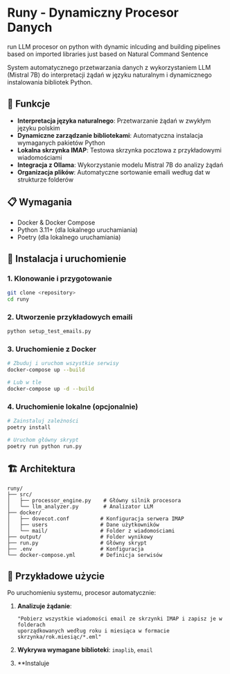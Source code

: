 # Runy - Dynamiczny Procesor Danych

run LLM procesor on python with dynamic inlcuding and building  pipelines based on imported libraries just based on Natural Command Sentence



System automatycznego przetwarzania danych z wykorzystaniem LLM (Mistral 7B) do interpretacji żądań w języku naturalnym i dynamicznego instalowania bibliotek Python.

## 🚀 Funkcje

- **Interpretacja języka naturalnego**: Przetwarzanie żądań w zwykłym języku polskim
- **Dynamiczne zarządzanie bibliotekami**: Automatyczna instalacja wymaganych pakietów Python
- **Lokalna skrzynka IMAP**: Testowa skrzynka pocztowa z przykładowymi wiadomościami  
- **Integracja z Ollama**: Wykorzystanie modelu Mistral 7B do analizy żądań
- **Organizacja plików**: Automatyczne sortowanie emaili według dat w strukturze folderów

## 📋 Wymagania

- Docker & Docker Compose
- Python 3.11+ (dla lokalnego uruchamiania)
- Poetry (dla lokalnego uruchamiania)

## 🔧 Instalacja i uruchomienie

### 1. Klonowanie i przygotowanie

```bash
git clone <repository>
cd runy
```

### 2. Utworzenie przykładowych emaili

```bash
python setup_test_emails.py
```

### 3. Uruchomienie z Docker

```bash
# Zbuduj i uruchom wszystkie serwisy
docker-compose up --build

# Lub w tle
docker-compose up -d --build
```

### 4. Uruchomienie lokalne (opcjonalnie)

```bash
# Zainstaluj zależności
poetry install

# Uruchom główny skrypt
poetry run python run.py
```

## 🏗️ Architektura

```
runy/
├── src/
│   ├── processor_engine.py    # Główny silnik procesora
│   └── llm_analyzer.py        # Analizator LLM
├── docker/
│   ├── dovecot.conf          # Konfiguracja serwera IMAP
│   ├── users                 # Dane użytkowników
│   └── mail/                 # Folder z wiadomościami
├── output/                   # Folder wynikowy
├── run.py                    # Główny skrypt
├── .env                      # Konfiguracja
└── docker-compose.yml        # Definicja serwisów
```

## 📧 Przykładowe użycie

Po uruchomieniu systemu, procesor automatycznie:

1. **Analizuje żądanie**: 
   ```
   "Pobierz wszystkie wiadomości email ze skrzynki IMAP i zapisz je w folderach 
   uporządkowanych według roku i miesiąca w formacie skrzynka/rok.miesiąc/*.eml"
   ```

2. **Wykrywa wymagane biblioteki**: `imaplib`, `email`

3. **Instaluje